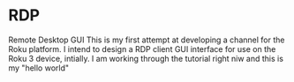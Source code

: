 # RDP
Remote Desktop GUI
This is my first attempt at developing a channel for the Roku platform.  I intend to design a RDP client GUI interface for use on the Roku 3 device, intially.  I am working through the tutorial right niw and this is my "hello world"
